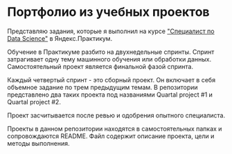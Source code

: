 # Портфолио из учебных проектов

Представляю задания, которые я выполнил на курсе ["Специалист по Data Science"][1] в Яндекс.Практикум.  

Обучение в Практикуме разбито на двухнедельные спринты. Спринт затрагивает одну тему машинного обучения или обработки данных. Самостоятельный проект является финальной фазой спринта.  

Каждый четвертый спринт - это сборный проект. Он включает в себя объемное задание по трем предыдущим темам. В репозитории представлено два таких проекта под названиями Quartal project #1 и Quartal project #2.  

Проект засчитывается после ревью и одобрения опытного специалиста.  

Проекты в данном репозитории находятся в самостоятельных папках и сопровождаются README. Файл содержит описание проекта, цели и методы выполнения.

[1]:https://praktikum.yandex.ru/profile/data-scientist/ 
